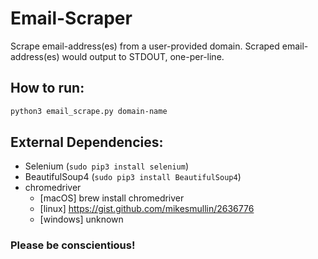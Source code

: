 # Email-Scraper
Scrape email-address(es) from a user-provided domain. Scraped email-address(es) would output to STDOUT, one-per-line.

## How to run:
```sh
python3 email_scrape.py domain-name
```

## External Dependencies:
* Selenium  (`sudo pip3 install selenium`)
* BeautifulSoup4 (`sudo pip3 install BeautifulSoup4`)
* chromedriver
  * [macOS] brew install chromedriver
  * [linux] https://gist.github.com/mikesmullin/2636776
  * [windows] unknown

### Please be conscientious!
